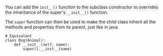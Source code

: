 You can add the `init__()` function to the subclass constructor to  overrides the inheritance of the super's `__init__()` function.

The `super` function can then be used to make the child class inherit all the methods and properties from its parent, just like in java. 

```
# Equivalent
class Dog(Animal):
    def __init__(self, name):
        super().__init__(name)
```